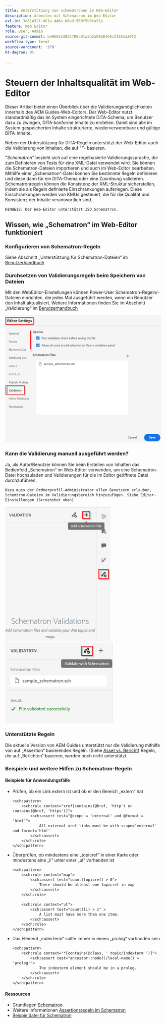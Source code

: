 ```yaml
---
title: Unterstützung von Schematronen im Web-Editor
description: Arbeiten mit Schematron im Web-Editor
exl-id: 3e61432f-d81e-446e-b0ad-560f5b9fa91a
feature: Web Editor
role: User, Admin
source-git-commit: be06612d832785a91a3b2a89b84e0c2438ba30f2
workflow-type: tm+mt
source-wordcount: '379'
ht-degree: 0%

---
```


# Steuern der Inhaltsqualität im Web-Editor

Dieser Artikel bietet einen Überblick über die Validierungsmöglichkeiten innerhalb des AEM Guides-Web-Editors.
Der Web-Editor nutzt standardmäßig das im System eingerichtete DITA-Schema, um Benutzer dazu zu zwingen, DITA-konforme Inhalte zu erstellen. Damit sind alle im System gespeicherten Inhalte strukturierte, wiederverwendbare und gültige DITA-Inhalte.

Neben der Unterstützung für DITA-Regeln unterstützt der Web-Editor auch die Validierung von Inhalten, die auf &quot;*&quot;-* basieren.

&quot;*Schematron*&quot; bezieht sich auf eine regelbasierte Validierungssprache, die zum Definieren von Tests für eine XML-Datei verwendet wird. Sie können die Schematron-Dateien importieren und auch im Web-Editor bearbeiten. Mithilfe einer „Schematron“-Datei können Sie bestimmte Regeln definieren und diese dann für ein DITA-Thema oder eine Zuordnung validieren. Schematronregeln können die Konsistenz der XML-Struktur sicherstellen, indem sie als Regeln definierte Einschränkungen auferlegen. Diese Einschränkungen werden von KMUs gesteuert, die für die Qualität und Konsistenz der Inhalte verantwortlich sind.

    HINWEIS: Der Web-Editor unterstützt ISO Schematron.


## Wissen, wie „Schematron“ im Web-Editor funktioniert

### Konfigurieren von Schematron-Regeln

Siehe Abschnitt „Unterstützung für Schematron-Dateien“ im [Benutzerhandbuch](https://helpx.adobe.com/content/dam/help/en/xml-documentation-solution/4-2/Adobe-Experience-Manager-Guides_UUID_User-Guide_EN.pdf#page=148)


### Durchsetzen von Validierungsregeln beim Speichern von Dateien

Mit den WebEditor-Einstellungen können Power-User Schematron-Regeln/-Dateien einrichten, die jedes Mal ausgeführt werden, wenn ein Benutzer den Inhalt aktualisiert. Weitere Informationen finden Sie im Abschnitt „Validierung“ im [Benutzerhandbuch](https://helpx.adobe.com/content/dam/help/en/xml-documentation-solution/4-2/Adobe-Experience-Manager-Guides_UUID_User-Guide_EN.pdf#page=58)

![Regeln über Web-Editor-Einstellungen festlegen](../../../assets/authoring/schematron-editorsettings-validation-tab.png)


### Kann die Validierung manuell ausgeführt werden?

Ja, als Autor/Benutzer können Sie beim Erstellen von Inhalten das Bedienfeld „Schematron“ im Web-Editor verwenden, um eine Schematron-Datei hochzuladen und Validierungen für die im Editor geöffnete Datei durchzuführen.

    Dazu muss der Ordnerprofil-Administrator allen Benutzern erlauben, Schemtron-Dateien im Validierungsbereich hinzuzufügen. Siehe Editor-Einstellungen (Screenshot oben)

![Wählen Sie die Schematron-Datei](../../../assets/authoring/schematron-rightpanel-validation-addsch.png)
![Validierung ausführen](../../../assets/authoring/schematron-rightpanel-validation-runsch.png)


### Unterstützte Regeln

Die aktuelle Version von AEM Guides unterstützt nur die Validierung mithilfe von auf „Assertion“ basierenden Regeln. (Siehe [Asset vs. Bericht](https://schematron.com/document/205.html))
Regeln, die auf „Berichten“ basieren, werden noch nicht unterstützt.


### Beispiele und weitere Hilfen zu Schematron-Regeln

#### Beispiele für Anwendungsfälle

- Prüfen, ob ein Link extern ist und ob er den Bereich „extern“ hat

  ```
  <sch:pattern>
      <sch:rule context="xref[contains(@href, 'http') or contains(@href, 'https')]">
          <sch:assert test="@scope = 'external' and @format = 'html'">
              All external xref links must be with scope='external' and format='html'
          </sch:assert>
      </sch:rule>
  </sch:pattern>
  ```

- Überprüfen, ob mindestens eine „topicref“ in einer Karte oder mindestens eine „li“ unter einer „ul“ vorhanden ist

  ```
  <sch:pattern>
      <sch:rule context="map">
          <sch:assert test="count(topicref) > 0">
              There should be atleast one topicref in map
          </sch:assert>
      </sch:rule>
  
      <sch:rule context="ul">
          <sch:assert test="count(li) > 1" >
              A list must have more than one item.
          </sch:assert>
      </sch:rule>
  </sch:pattern>
  ```

- Das Element „indexTerm“ sollte immer in einem „prolog“ vorhanden sein

  ```
  <sch:pattern>
      <sch:rule context="*[contains(@class, ' topic/indexterm ')]">
          <sch:assert test="ancestor::node()/local-name() = 'prolog'">
              The indexterm element should be in a prolog.
          </sch:assert>
      </sch:rule>
  </sch:pattern>
  ```

#### Ressourcen

- Grundlagen [&#x200B; Schematron](https://da2022.xatapult.com/#what-is-schematron)
- Weitere Informationen [Assertionsregeln im Schematron](https://www.xml.com/pub/a/2003/11/12/schematron.html#Assertions)
- [Beispieldatei für Schematron](../../../assets/authoring/sample_schematron.sch)
